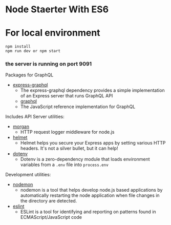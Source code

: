 # Node Staerter With ES6

# For local environment

```
npm install
npm run dev or npm start
```

### the server is running on port 9091

Packages for GraphQL

- [express-graphql](https://www.npmjs.com/package/express-graphql)
  - The express-graphql dependency provides a simple implementation of an Express server that runs GraphQL API
  - [graphql](https://www.npmjs.com/package/graphql)
  - The JavaScript reference implementation for GraphQL

Includes API Server utilities:

- [morgan](https://www.npmjs.com/package/morgan)
  - HTTP request logger middleware for node.js
- [helmet](https://www.npmjs.com/package/helmet)
  - Helmet helps you secure your Express apps by setting various HTTP headers. It's not a silver bullet, but it can help!
- [dotenv](https://www.npmjs.com/package/dotenv)
  - Dotenv is a zero-dependency module that loads environment variables from a `.env` file into `process.env`

Development utilities:

- [nodemon](https://www.npmjs.com/package/nodemon)
  - nodemon is a tool that helps develop node.js based applications by automatically restarting the node application when file changes in the directory are detected.
- [eslint](https://www.npmjs.com/package/eslint)
  - ESLint is a tool for identifying and reporting on patterns found in ECMAScript/JavaScript code
